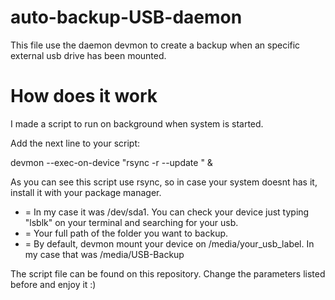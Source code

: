 # auto-backup-USB-daemon
This file use the daemon devmon to create a backup when an specific external usb drive has been mounted.


# How does it work

I made a script to run on background when system is started.

Add the next line to your script:

devmon --exec-on-device <DEVICE> "rsync -r --update <local folder to copy> <usb folder to copy on it> " &
  
As you can see this script use rsync, so in case your system doesnt has it, install it with your package manager.

- <DEVICE> = In my case it was /dev/sda1. You can check your device just typing "lsblk" on your terminal and searching for your usb.
- <local folder to copy> = Your full path of the folder you want to backup.
- <usb folder to copy on it> = By default, devmon mount your device on /media/your_usb_label. In my case that was /media/USB-Backup

The script file can be found on this repository. Change the parameters listed before and enjoy it :)
